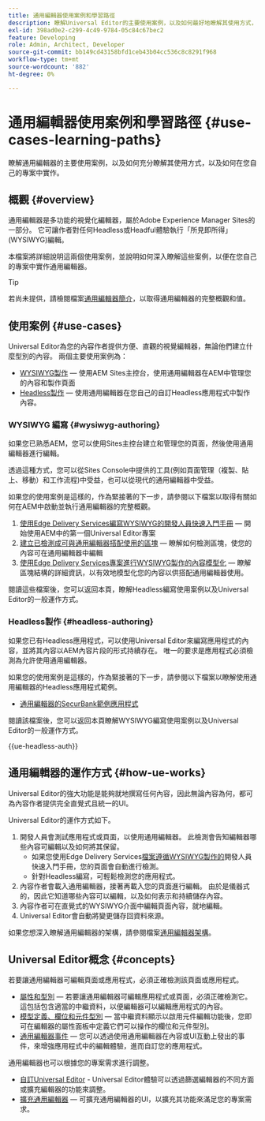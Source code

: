 ```yaml
---
title: 通用編輯器使用案例和學習路徑
description: 瞭解Universal Editor的主要使用案例，以及如何最好地瞭解其使用方式，以及如何在您自己的專案中實作。
exl-id: 398ad0e2-c299-4c49-9784-05c84c67bec2
feature: Developing
role: Admin, Architect, Developer
source-git-commit: bb149cd43158bfd1ceb43b04cc536c8c8291f968
workflow-type: tm+mt
source-wordcount: '882'
ht-degree: 0%

---
```


# 通用編輯器使用案例和學習路徑 {#use-cases-learning-paths}

瞭解通用編輯器的主要使用案例，以及如何充分瞭解其使用方式，以及如何在您自己的專案中實作。

## 概觀 {#overview}

通用編輯器是多功能的視覺化編輯器，屬於Adobe Experience Manager Sites的一部分。 它可讓作者對任何Headless或Headful體驗執行「所見即所得」(WYSIWYG)編輯。

本檔案將詳細說明這兩個使用案例，並說明如何深入瞭解這些案例，以便在您自己的專案中實作通用編輯器。

>[!TIP]
>
>若尚未提供，請檢閱檔案[通用編輯器簡介](/help/implementing/universal-editor/introduction.md)，以取得通用編輯器的完整概觀和值。

## 使用案例 {#use-cases}

Universal Editor為您的內容作者提供方便、直觀的視覺編輯器，無論他們建立什麼型別的內容。 兩個主要使用案例為：

* [WYSIWYG製作](#wysiwyg-authoring) — 使用AEM Sites主控台，使用通用編輯器在AEM中管理您的內容和製作頁面
* [Headless製作](#headless-authoring) — 使用通用編輯器在您自己的自訂Headless應用程式中製作內容。

### WYSIWYG 編寫 {#wysiwyg-authoring}

如果您已熟悉AEM，您可以使用Sites主控台建立和管理您的頁面，然後使用通用編輯器進行編輯。

透過這種方式，您可以從Sites Console中提供的工具(例如頁面管理（複製、貼上、移動）和工作流程)中受益，也可以從現代的通用編輯器中受益。

如果您的使用案例是這樣的，作為緊接著的下一步，請參閱以下檔案以取得有關如何在AEM中啟動並執行通用編輯器的完整概觀。

1. [使用Edge Delivery Services編寫WYSIWYG的開發人員快速入門手冊](https://www.aem.live/developer/ue-tutorial) — 開始使用AEM中的第一個Universal Editor專案
1. [建立已檢測成可與通用編輯器搭配使用的區塊](https://www.aem.live/developer/universal-editor-blocks) — 瞭解如何檢測區塊，使您的內容可在通用編輯器中編輯
1. [使用Edge Delivery Services專案進行WYSIWYG製作的內容模型化](https://www.aem.live/developer/component-model-definitions) — 瞭解區塊結構的詳細資訊，以有效地模型化您的內容以供搭配通用編輯器使用。

閱讀這些檔案後，您可以返回本頁，瞭解Headless編寫使用案例以及Universal Editor的一般運作方式。

### Headless製作 {#headless-authoring}

如果您已有Headless應用程式，可以使用Universal Editor來編寫應用程式的內容，並將其內容以AEM內容片段的形式持續存在。 唯一的要求是應用程式必須檢測為允許使用通用編輯器。

如果您的使用案例是這樣的，作為緊接著的下一步，請參閱以下檔案以瞭解使用通用編輯器的Headless應用程式範例。

* [通用編輯器的SecurBank範例應用程式](/help/implementing/universal-editor/securbank.md)

閱讀該檔案後，您可以返回本頁瞭解WYSIWYG編寫使用案例以及Universal Editor的一般運作方式。

{{ue-headless-auth}}

## 通用編輯器的運作方式 {#how-ue-works}

Universal Editor的強大功能是能夠就地撰寫任何內容，因此無論內容為何，都可為內容作者提供完全直覺式且統一的UI。

Universal Editor的運作方式如下。

1. 開發人員會測試應用程式或頁面，以使用通用編輯器。 此檢測會告知編輯器哪些內容可編輯以及如何將其保留。
   * 如果您使用Edge Delivery Services[檔案遵循WYSIWYG製作的](https://www.aem.live/developer/ue-tutorial)開發人員快速入門手冊，您的頁面會自動進行檢測。
   * 針對Headless編寫，可輕鬆檢測您的應用程式。
1. 內容作者會載入通用編輯器，接著再載入您的頁面進行編輯。 由於是儀器式的，因此它知道哪些內容可以編輯，以及如何表示和持續儲存內容。
1. 內容作者可在直覺式的WYSIWYG介面中編輯頁面內容，就地編輯。
1. Universal Editor會自動將變更儲存回資料來源。

如果您想深入瞭解通用編輯器的架構，請參閱檔案[通用編輯器架構](/help/implementing/universal-editor/architecture.md)。

## Universal Editor概念 {#concepts}

若要讓通用編輯器可編輯頁面或應用程式，必須正確檢測該頁面或應用程式。

* [屬性和型別](/help/implementing/universal-editor/attributes-types.md) — 若要讓通用編輯器可編輯應用程式或頁面，必須正確檢測它。 這包括包含適當的中繼資料，以便編輯器可以編輯應用程式的內容。
* [模型定義、欄位和元件型別](/help/implementing/universal-editor/field-types.md) — 當中繼資料顯示以啟用元件編輯功能後，您即可在編輯器的屬性面板中定義它們可以操作的欄位和元件型別。
* [通用編輯器事件](/help/implementing/universal-editor/events.md) — 您可以透過使用通用編輯器在內容或UI互動上發出的事件，來增強應用程式中的編輯體驗，進而自訂您的應用程式。

通用編輯器也可以根據您的專案需求進行調整。

* [自訂Universal Editor](/help/implementing/universal-editor/customizing.md) - Universal Editor體驗可以透過篩選編輯器的不同方面或擴充編輯器的功能來調整。
* [擴充通用編輯器](/help/implementing/universal-editor/extending.md) — 可擴充通用編輯器的UI，以擴充其功能來滿足您的專案需求。
